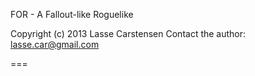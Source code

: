 FOR - A Fallout-like Roguelike

Copyright (c) 2013 Lasse Carstensen
Contact the author: lasse.car@gmail.com

=== 